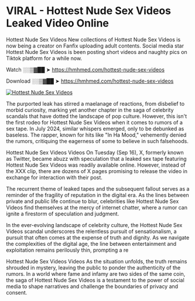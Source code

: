 # VIRAL - Hottest Nude Sex Videos Leaked Video Online

Hottest Nude Sex Videos New collections of Hottest Nude Sex Videos is now being a creator on Fanfix uploading adult contents. Social media star Hottest Nude Sex Videos is been posting short videos and naughty pics on Tiktok platform for a while now.

Watch ░░▒▓██ ➤ https://hmhmed.com/hottest-nude-sex-videos

Download ░░▒▓██ ➤ https://hmhmed.com/hottest-nude-sex-videos

[![Hottest Nude Sex Videos](https://i.imgur.com/dJHk4Zq.gif)](https://hmhmed.com/hottest-nude-sex-videos)

The purported leak has stirred a maelanage of reactions, from disbelief to morbid curiosity, marking yet another chapter in the saga of celebrity scandals that have dotted the landscape of pop culture. However, this isn't the first rodeo for Hottest Nude Sex Videos when it comes to rumors of a sex tape. In July 2024, similar whispers emerged, only to be debunked as baseless. The rapper, known for hits like "In Ha Mood," vehemently denied the rumors, critiquing the eagerness of some to believe in such falsehoods.

Hottest Nude Sex Videos Videos
On Tuesday (Sep 16), X, formerly known as Twitter, became abuzz with speculation that a leaked sex tape featuring Hottest Nude Sex Videos was readily available online. However, instead of the XXX clip, there are dozens of X pages promising to release the video in exchange for interaction with their post.

The recurrent theme of leaked tapes and the subsequent fallout serves as a reminder of the fragility of reputation in the digital era. As the lines between private and public life continue to blur, celebrities like Hottest Nude Sex Videos find themselves at the mercy of internet chatter, where a rumor can ignite a firestorm of speculation and judgment.

In the ever-evolving landscape of celebrity culture, the Hottest Nude Sex Videos scandal underscores the relentless pursuit of sensationalism, a pursuit that often comes at the expense of truth and dignity. As we navigate the complexities of the digital age, the line between entertainment and exploitation remains perilously thin, prompting a re

Hottest Nude Sex Videos Videos
As the situation unfolds, the truth remains shrouded in mystery, leaving the public to ponder the authenticity of the rumors. In a world where fame and infamy are two sides of the same coin, the saga of Hottest Nude Sex Videos is a testament to the power of social media to shape narratives and challenge the boundaries of privacy and consent.